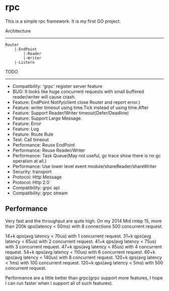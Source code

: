 # rpc

This is a simple rpc framework. It is my first GO project.

Architecture
___

	Router
		|-EndPoint
			|-Reader
			|-Writer
		|-Listern

TODO
___
- Compatibility: 'grpc' register server feature
- BUG: It looks like huge concurrent requests with small buffered reader/writer will cause crash.
- Feature: EndPoint Notify(client close Router and report error.)
- Feature: writer timeout using time.Tick instead of using time.After
- Feature: Support Reader/Writer timeout(Defer/Deadline)
- Feature: Support Large Message.
- Feature: Error
- Feature: Log
- Feature: Route Rule
- Test: Call timeout
- Performance: Reuse EndPoint
- Performance: Reuse Reader/Writer
- Performance: Task Queue(May not useful, gc trace show there is no gc operation at all.)
- Performance: Use lower level event module/shareReader/shareWriter
- Security: transport
- Protocol: Http Message
- Protocol: Http 2.0
- Compatibility: grpc api
- Compatibility: grpc stream

Performance
---
Very fast and the throughput are quite high. On my 2014 Mid rmbp 15, more
than 200k qps(latency < 50ms) with 8 connections 500 concurrent request.

14+k qps(avg latency < 70us) with 1 concurrent request.
31+k qps(avg latency < 65us) with 2 concurrent request.
41+k qps(avg latency < 75us) with 3 concurrent request.
47+k qps(avg latency < 85us) with 4 concurrent request.
54+k qps(avg latency < 110us) with 6 concurrent request.
60+k qps(avg latency < 140us) with 8 concurrent request.
120+k qps(avg latency < 1ms) with 100 concurrent request.
120+k qps(avg latency < 5ms) with 500 concurrent request.

Performance are a little better than grpc(grpc support more features, I hope
I can run faster when I support all of such features).

